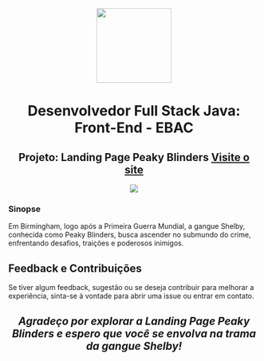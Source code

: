 <div align="center">
  <img src="https://i.postimg.cc/3xbR5F7H/rounded-in-photoretrica.png" width="150">
  
  # Desenvolvedor Full Stack Java: Front-End - EBAC   

  ## Projeto: Landing Page Peaky Blinders <a href="https://landing-page-sinopcine.vercel.app/">Visite o site</a>
  <img src="https://i.postimg.cc/TYmcdShy/screencapture-landing-page-sinopcine-vercel-app-2023-12-17-17-49-58.png"/>
</div>

### Sinopse

Em Birmingham, logo após a Primeira Guerra Mundial, a gangue Shelby, conhecida como Peaky Blinders, busca ascender no submundo do crime, enfrentando desafios, traições e poderosos inimigos.

## Feedback e Contribuições

Se tiver algum feedback, sugestão ou se deseja contribuir para melhorar a experiência, sinta-se à vontade para abrir uma issue ou entrar em contato.
<h2 align="center">
  <i>Agradeço por explorar a Landing Page Peaky Blinders e espero que você se envolva na trama da gangue Shelby!</i>
</h2>
